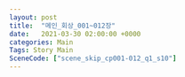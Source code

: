 ```yaml
---
layout: post
title:  "메인_회상_001~012장"
date:   2021-03-30 02:00:00 +0000
categories: Main
Tags: Story Main
SceneCode: ["scene_skip_cp001-012_q1_s10"]
---
```

